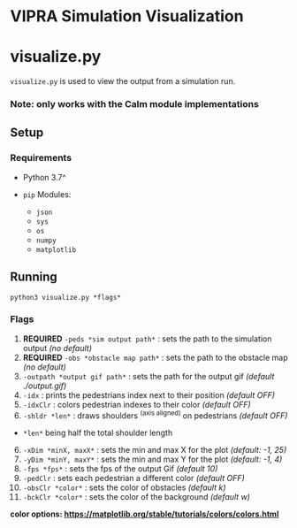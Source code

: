 
# VIPRA Simulation Visualization

# visualize.py

`visualize.py` is used to view the output from a simulation run.

### Note: only works with the Calm module implementations

## Setup

### Requirements

- Python 3.7^

- `pip` Modules:
  - `json`
  - `sys`
  - `os`
  - `numpy`
  - `matplotlib`


## Running

`python3 visualize.py *flags*`

### Flags

1. **REQUIRED** `-peds *sim output path*` : sets the path to the simulation output *(no default)*
2. **REQUIRED** `-obs *obstacle map path*` : sets the path to the obstacle map *(no default)*
3. `-outpath *output gif path*` : sets the path for the output gif *(default ./output.gif)*
3. `-idx` : prints the pedestrians index next to their position *(default OFF)*
4. `-idxClr` : colors pedestrian indexes to their color *(default OFF)*
5. `-shldr *len*` : draws shoulders <sup> (axis aligned) </sup> on pedestrians *(default OFF)*
- `*len*` being half the total shoulder length
6. `-xDim *minX, maxX*` : sets the min and max X for the plot *(default: -1, 25)*
7. `-yDim *minY, maxY*` : sets the min and max Y for the plot *(default: -1, 4)*
8. `-fps *fps*` : sets the fps of the output Gif *(default 10)*
9. `-pedClr` : sets each pedestrian a different color *(default OFF)*
10. `-obsClr *color*` : sets the color of obstacles *(default k)*
11. `-bckClr *color*` : sets the color of the background *(default w)*

**color options: https://matplotlib.org/stable/tutorials/colors/colors.html**